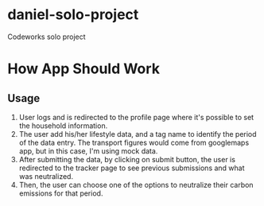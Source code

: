# daniel-solo-project
Codeworks solo project

# How App Should Work

## Usage
1. User logs and is redirected to the profile page where it's possible to set the household information.
2. The user add his/her lifestyle data, and a tag name to identify the period of the data entry. The transport figures would come from googlemaps app, but in this case, I'm using mock data.
3. After submitting the data, by clicking on submit button, the user is redirected to the tracker page to see previous submissions and what was neutralized.
4. Then, the user can choose one of the options to neutralize their carbon emissions for that period.
